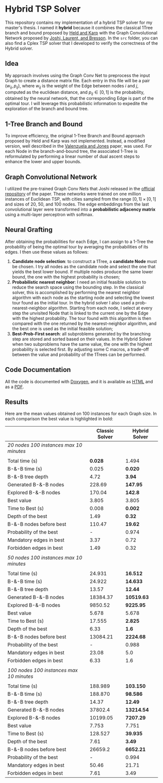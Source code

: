 # Hybrid TSP Solver

This repository contains my implementation of a hybrid TSP solver for my master's thesis. I named it **hybrid** because it combines the classical 1Tree branch and bound proposed by [Held and Karp](https://pubsonline.informs.org/doi/10.1287/opre.18.6.1138) with the Graph Convolutional Network proposed by [Joshi, Laurent, and Bresson](https://arxiv.org/abs/1906.01227). In the `src` folder, you can also find a Cplex TSP solver that I developed to verify the correctness of the Hybrid solver.

## Idea 

My approach involves using the Graph Conv Net to preprocess the input Graph to create a distance matrix file. Each entry in this file will be a pair $(w_{ij}, p_{ij})$, where $w_{ij}$ is the weight of the Edge between nodes $i$ and $j$, computed as the euclidean distance, and $p_{ij} \in [0,1]$ is the probability, obtained by the neural network, that the corresponding Edge is part of the optimal tour. I will leverage this probabilistic information to expedite the exploration of the branch and bound tree.

## 1-Tree Branch and Bound

To improve efficiency, the original 1-Tree Branch and Bound approach proposed by Held and Karp was not implemented. Instead, a modified version, well described in the [Valenzuela and Jones](https://www.sciencedirect.com/science/article/abs/pii/S0377221796002147?via%3Dihub) paper, was used. For each Node in the branch-and-bound tree, the associated 1-Tree is reformulated by performing a linear number of dual ascent steps to enhance the lower and upper bounds.
## Graph Convolutional Network

I utilized the pre-trained Graph Conv Nets that Joshi released in the [official repository](https://github.com/chaitjo/graph-convnet-tsp) of the paper. These networks were trained on one million instances of Euclidean TSP, with cities sampled from the range $[0,1] \times [0,1]$ and sizes of 20, 50, and 100 nodes. The edge embeddings from the last convolutional layer were transformed into a **probabilistic adjacency matrix** using a multi-layer perceptron with softmax.

## Neural Grafting

After obtaining the probabilities for each Edge, I can assign to a 1-Tree the probability of being the optimal tour by averaging the probabilities of its edges. I then use these values as follows:
1. **Candidate node selection**: to construct a 1Tree, a **candidate Node** must be chosen. I try all nodes as the candidate node and select the one that yields the best lower bound. If multiple nodes produce the same lower bound, the one with the highest probability is chosen;
2. **Probabilistic nearest neighbor**: I need an initial feasible solution to reduce the search space using the bounding step. In the classical solver, this is accomplished by performing the nearest neighbor algorithm with each node as the starting node and selecting the lowest tour found as the initial tour. In the hybrid solver I also used a prob-nearest-neighbor algorithm. Starting from each node, I select at every step the unvisited Node that is linked to the current one by the Edge with the highest probability. The tour found with this algorithm is then compared with the one returned by the nearest-neighbor algorithm, and the best one is used as the initial feasible solution;
3. **Best-Prob-First search**: all subproblems generated by the branching step are stored and sorted based on their values. In the Hybrid Solver when two subproblems have the same value, the one with the highest probability is selected first. By adjusting some C macros, a trade-off between the value and probability of the 1Trees can be performed.

## Code Documentation
All the code is documented with [Doxygen](https://www.doxygen.nl/), and it is available as [HTML](https://www.lorenzosciandra.com/assets/projects/HybridTSPSolver/index) and as a [PDF](./res/docs/code_documentation.pdf).

## Results
Here are the mean values obtained on 100 instances for each Graph size. In each comparison the best value is highlighted in bold:

|                           | **Classic Solver** | **Hybrid Solver** |
|---------------------------|--------------------|-------------------|
|   *20 nodes             100 instances          max 10 minutes*   |||
|                           |                    |                   |
| Total time (s)            | **0.028**          | 1.494             |
| B-&-B time (s)            | 0.025              | **0.020**         |
| B-&-B tree depth          | 4.72               | **3.94**          |
| Generated B-&-B nodes     | 228.69             | **147.95**        |
| Explored B-&-B nodes      | 170.04             | **142.8**         |
| Best value                | 3.805              | 3.805             |
| Time to Best (s)          | 0.008              | **0.002**         |
| Depth of the best         | 1.49               | **0.32**          |
| B-&-B nodes before best   | 110.47             | **19.62**         |
| Probability of the best   | -                  | 0.974             |
| Mandatory edges in best   | 3.37               | 0.72              |
| Forbidden edges in best   | 1.49               | 0.32              |
|                           |                    |                   |
|   *50 nodes             100 instances             max 10 minutes* |||
|                           |                    |                   |
| Total time (s)            | 24.931             | **16.512**        |
| B-&-B time (s)            | 24.922             | **14.633**        |
| B-&-B tree depth          | 13.57              | **12.44**         |
| Generated B-&-B nodes     | 18384.37           | **10519.63**      |
| Explored B-&-B nodes      | 9850.52            | **9225.95**       |
| Best value                | 5.678              | 5.678             |
| Time to Best (s)          | 17.555             | **2.825**         |
| Depth of the best         | 6.33               | **1.6**           |
| B-&-B nodes before best   | 13084.21           | **2224.68**       |
| Probability of the best   | -                  | 0.988             |
| Mandatory edges in best   | 23.08              | 5.0               |
| Forbidden edges in best   | 6.33               | 1.6               |
|                           |                    |                   |
|   *100 nodes*            *100 instances*       *max 10 minutes*  |||
|                           |                    |                   |
| Total time (s)            | 188.989            | **103.150**       |
| B-&-B time (s)            | 188.870            | **98.586**        |
| B-&-B tree depth          | 14.37              | **12.49**         |
| Generated B-&-B nodes     | 37802.4            | **13214.54**      |
| Explored B-&-B nodes      | 10199.05           | **7207.29**       |
| Best value                | 7.753              | 7.751             |
| Time to Best (s)          | 128.527            | **39.935**        |
| Depth of the best         | 7.61               | **3.49**          |
| B-&-B nodes before best   | 26659.2            | **6652.21**       |
| Probability of the best   | -                  | 0.994             |
| Mandatory edges in best   | 50.46              | 21.71             |
| Forbidden edges in best   | 7.61               | 3.49              |
